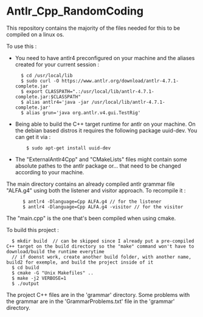 # Antlr_Cpp_RandomCoding


This repository contains the majority of the files needed for this to be compiled on a linux os.

To use this :
  - You need to have antlr4 preconfigured on your machine and the aliases created for your current session :
     
          $ cd /usr/local/lib
          $ sudo curl -O https://www.antlr.org/download/antlr-4.7.1-complete.jar
          $ export CLASSPATH=".:/usr/local/lib/antlr-4.7.1-complete.jar:$CLASSPATH"
          $ alias antlr4='java -jar /usr/local/lib/antlr-4.7.1-complete.jar'
          $ alias grun='java org.antlr.v4.gui.TestRig'
      
- Being able to build the C++ target runtime for antlr on your machine.
   On the debian based distros it requires the following package uuid-dev. You can get it via :
            
          $ sudo apt-get install uuid-dev
 
- The "ExternalAntlr4Cpp" and "CMakeLists" files might contain some absolute pathes to the antlr package or... that need to be changed according to your machine.


The main directory contains an already compiled antlr grammar file "ALFA.g4" using both the listener and visitor approach. To recompile it :

          $ antlr4 -Dlanguage=Cpp ALFA.g4 // for the listener 
          $ antlr4 -Dlanguage=Cpp ALFA.g4 -visitor // for the visitor

The "main.cpp" is the one that's been compiled when using cmake.

To build this project :

      $ mkdir build  // can be skipped since I already put a pre-compiled C++ target on the build directory so the "make" command won't have to download/build the runtime everytime
      // if doenst work, create another build folder, with another name, build2 for exemple, and build the project inside of it
      $ cd build
      $ cmake -G "Unix Makefiles" ..
      $ make -j2 VERBOSE=1
      $ ./output		
      
      
      
The project C++ files are in the 'grammar' directory.
Some problems with the grammar are in the 'GrammarProblems.txt' file in the 'grammar' directory.
